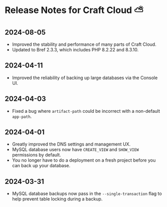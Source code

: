 # Release Notes for Craft Cloud  ⛅️

## 2024-08-05

- Improved the stability and performance of many parts of Craft Cloud.
- Updated to Bref 2.3.3, which includes PHP 8.2.22 and 8.3.10. 

## 2024-04-11

- Improved the reliability of backing up large databases via the Console UI.

## 2024-04-03

- Fixed a bug where `artifact-path` could be incorrect with a non-default `app-path`.

## 2024-04-01

- Greatly improved the DNS settings and management UX. 
- MySQL database users now have `CREATE_VIEW` and `SHOW_VIEW` permissions by default.
- You no longer have to do a deployment on a fresh project before you can back up your database.

## 2024-03-31

- MySQL database backups now pass in the `--single-transaction` flag to help prevent table locking during a backup. 
